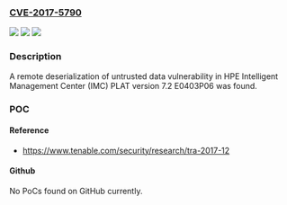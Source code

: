 ### [CVE-2017-5790](https://cve.mitre.org/cgi-bin/cvename.cgi?name=CVE-2017-5790)
![](https://img.shields.io/static/v1?label=Product&message=Intelligent%20Management%20Center%20(IMC)%20PLAT&color=blue)
![](https://img.shields.io/static/v1?label=Version&message=7.2%20E0403P06%20&color=brightgreen)
![](https://img.shields.io/static/v1?label=Vulnerability&message=remote%20deserialization%20of%20untrusted%20data&color=brightgreen)

### Description

A remote deserialization of untrusted data vulnerability in HPE Intelligent Management Center (IMC) PLAT version 7.2 E0403P06 was found.

### POC

#### Reference
- https://www.tenable.com/security/research/tra-2017-12

#### Github
No PoCs found on GitHub currently.

